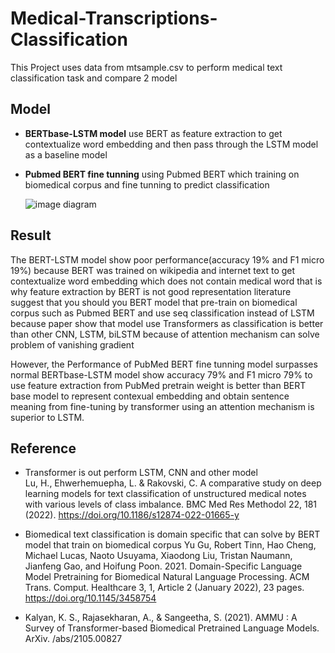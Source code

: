 # Medical-Transcriptions-Classification

This Project uses data from mtsample.csv to perform medical text classification task and compare 2 model

## Model

- **BERTbase-LSTM model**
  use BERT as feature extraction to get contextualize word embedding and then pass through the LSTM model as a baseline model
- **Pubmed BERT fine tunning**
  using Pubmed BERT which training on biomedical corpus and fine tunning to predict classification

  ![image diagram](https://github.com/PRIMEADAWAS/Medical-Transcriptions-Classification/blob/main/images/diagram.png)

## Result

The BERT-LSTM model show poor performance(accuracy 19% and F1 micro 19%) because BERT was trained on wikipedia and internet text to get contextualize word embedding which does not contain medical word that is why feature extraction by BERT is not good representation literature suggest that you should you BERT model that pre-train on biomedical corpus such as Pubmed BERT and use seq classification instead of LSTM because paper show that model use Transformers as classification is better than other CNN, LSTM, biLSTM because of attention mechanism can solve problem of vanishing gradient

However, the Performance of PubMed BERT fine tunning model surpasses normal BERTbase-LSTM model show accuracy 79% and F1 micro 79% to use feature extraction from PubMed pretrain weight is better than BERT base model to represent contexual embedding and obtain sentence meaning from fine-tuning by transformer using an attention mechanism is superior to LSTM.

## Reference

- Transformer is out perform LSTM, CNN and other model  
  Lu, H., Ehwerhemuepha, L. & Rakovski, C. A comparative study on deep learning models for text classification of unstructured medical notes with various levels of class imbalance. BMC Med Res Methodol 22, 181 (2022). https://doi.org/10.1186/s12874-022-01665-y

- Biomedical text classification is domain specific that can solve by BERT model that train on biomedical corpus
  Yu Gu, Robert Tinn, Hao Cheng, Michael Lucas, Naoto Usuyama, Xiaodong Liu, Tristan Naumann, Jianfeng Gao, and Hoifung Poon. 2021. Domain-Specific Language Model Pretraining for Biomedical Natural Language Processing. ACM Trans. Comput. Healthcare 3, 1, Article 2 (January 2022), 23 pages. https://doi.org/10.1145/3458754
- Kalyan, K. S., Rajasekharan, A., & Sangeetha, S. (2021). AMMU : A Survey of Transformer-based Biomedical Pretrained Language Models. ArXiv. /abs/2105.00827
